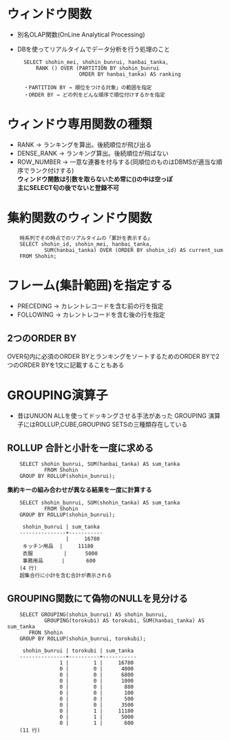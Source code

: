 # ウィンドウ関数
- 別名OLAP関数(OnLine Analytical Processing)
- DBを使ってリアルタイムでデータ分析を行う処理のこと

        SELECT shohin_mei, shohin_bunrui, hanbai_tanka,
            RANK () OVER (PARTITION BY shohin_bunrui
                          ORDER BY hanbai_tanka) AS ranking
        
        ・PARTITION BY → 順位をつける対象」の範囲を指定
        ・ORDER BY → どの列をどんな順序で順位付けするかを指定

# ウィンドウ専用関数の種類
- RANK → ランキングを算出。後続順位が飛び出る
- DENSE_RANK → ランキング算出。後続順位が飛ばない
- ROW_NUMBER → 一意な連番を付与する(同順位のものはDBMSが適当な順序でランク付けする)  
**ウィンドウ関数は引数を取らないため常に()の中は空っぽ**  
**主にSELECT句の後でないと登録不可**

# 集約関数のウィンドウ関数

        時系列でその時点でのリアルタイムの「累計を表示する」
        SELECT shohin_id, shohin_mei, hanbai_tanka,
                SUM(hanbai_tanka) OVER (ORDER BY shohin_id) AS current_sum
        FROM Shohin;

# フレーム(集計範囲)を指定する
- PRECEDING → カレントレコードを含む前の行を指定
- FOLLOWING → カレントレコードを含む後の行を指定

## 2つのORDER BY
OVER句内に必須のORDER BYとランキングをソートするためのORDER BYで2つのORDER BYを1文に記載することもある


# GROUPING演算子
- 昔はUNUON ALLを使ってドッキングさせる手法があった
GROUPING 演算子にはROLLUP,CUBE,GROUPING SETSの三種類存在している

## ROLLUP 合計と小計を一度に求める
        SELECT shohin_bunrui, SUM(hanbai_tanka) AS sum_tanka
                FROM Shohin
        GROUP BY ROLLUP(shohin_bunrui);

**集約キーの組み合わせが異なる結果を一度に計算する**

        SELECT shohin_bunrui, SUM(shohin_tanka) AS sum_tanka
                FROM Shohin
        GROUP BY ROLLUP(shohin_bunrui);

         shohin_bunrui | sum_tanka
        ---------------+-----------
                       |     16780
         キッチン用品  |     11180
         衣服          |      5000
         事務用品      |       600
        (4 行)
        超集合行に小計を含む合計が表示される

## GROUPING関数にて偽物のNULLを見分ける

        SELECT GROUPING(shohin_bunrui) AS shohin_bunrui,
                GROUPING(torokubi) AS torokubi, SUM(hanbai_tanka) AS sum_tanka
           FRON Shohin
        GROUP BY ROLLUP(shohin_bunrui, torokubi);

         shohin_bunrui | torokubi | sum_tanka
        ---------------+----------+-----------
                     1 |        1 |     16780
                     0 |        0 |      4000
                     0 |        0 |      6800
                     0 |        0 |      1000
                     0 |        0 |       880
                     0 |        0 |       100
                     0 |        0 |       500
                     0 |        0 |      3500
                     0 |        1 |     11180
                     0 |        1 |      5000
                     0 |        1 |       600
        (11 行)
